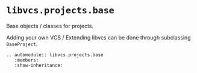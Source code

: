 # `libvcs.projects.base`

Base objects / classes for projects.

Adding your own VCS / Extending libvcs can be done through subclassing `BaseProject`.

```{eval-rst}
.. automodule:: libvcs.projects.base
   :members:
   :show-inheritance:
```

